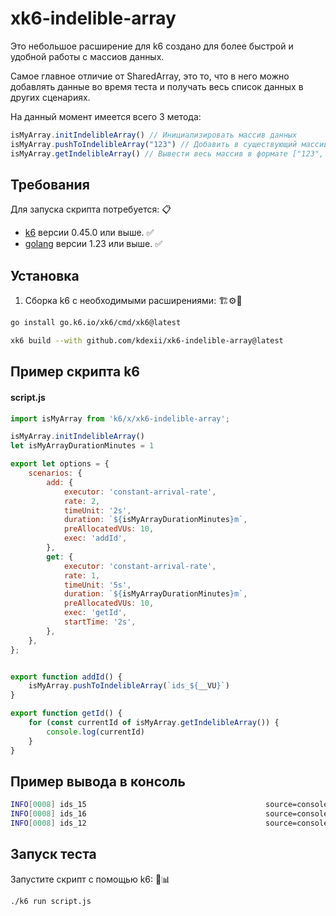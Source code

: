 # xk6-indelible-array

Это небольшое расширение для k6 создано для более быстрой и удобной работы с массиов данных.

Самое главное отличие от SharedArray, это то, что в него можно добавлять данные во время теста и получать весь список данных в других сценариях.

На данный момент имеется всего 3 метода:
```javascript
isMyArray.initIndelibleArray() // Инициализировать массив данных
isMyArray.pushToIndelibleArray("123") // Добавить в существующий массив любой тип данных
isMyArray.getIndelibleArray() // Вывести весь массив в формате ["123", 123, 12.3]
```
## Требования

Для запуска скрипта потребуется: 📋

- [k6](https://k6.io/docs/) версии 0.45.0 или выше. ✅
- [golang](https://go.dev/dl/) версии 1.23 или выше. ✅

## Установка

1. Сборка k6 с необходимыми расширениями: 🏗️⚙️🚀

```bash
go install go.k6.io/xk6/cmd/xk6@latest
```

```bash
xk6 build --with github.com/kdexii/xk6-indelible-array@latest
```

## Пример скрипта k6

#### script.js

```javascript
import isMyArray from 'k6/x/xk6-indelible-array';

isMyArray.initIndelibleArray()
let isMyArrayDurationMinutes = 1

export let options = {
    scenarios: {
        add: {
            executor: 'constant-arrival-rate',
            rate: 2,
            timeUnit: '2s',
            duration: `${isMyArrayDurationMinutes}m`,
            preAllocatedVUs: 10,
            exec: 'addId',
        },
        get: {
            executor: 'constant-arrival-rate',
            rate: 1,
            timeUnit: '5s',
            duration: `${isMyArrayDurationMinutes}m`,
            preAllocatedVUs: 10,
            exec: 'getId',
            startTime: '2s',
        },
    },
};


export function addId() {
    isMyArray.pushToIndelibleArray(`ids_${__VU}`)
}

export function getId() {
    for (const currentId of isMyArray.getIndelibleArray()) {
        console.log(currentId)
    }
}
```

## Пример вывода в консоль
```bash
INFO[0008] ids_15                                        source=console
INFO[0008] ids_16                                        source=console
INFO[0008] ids_12                                        source=console
```

## Запуск теста
Запустите скрипт с помощью k6: 🚀📊

```bash
./k6 run script.js
```